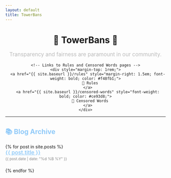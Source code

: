 ```yaml
---
layout: default
title: TowerBans
---
```


<div class="container">

  <div style="text-align: center; margin-top: 2rem;">
    <h1>🍔 TowerBans 🍔</h1>
    <p style="font-size: 1.2em; color: #bbb;">
      Transparency and fairness are paramount in our community.
    </p>

    <!-- Links to Rules and Censored Words pages -->
    <div style="margin-top: 1rem;">
      <a href="{{ site.baseurl }}/rules" style="margin-right: 1.5em; font-weight: bold; color: #f48fb1;">
        🔗 Rules
      </a>
      <a href="{{ site.baseurl }}/censored-words" style="font-weight: bold; color: #ce93d8;">
        🔗 Censored Words
      </a>
    </div>
  </div>

  <hr />

  <h2 style="margin-top: 2rem; color: #90caf9;">📚 Blog Archive</h2>

  <ul style="list-style: none; padding-left: 0;">
    {% for post in site.posts %}
      <li style="margin-bottom: 1.5em;">
        <a href="{{ site.baseurl }}{{ post.url }}" style="font-size: 1.2em; font-weight: 600; color: #90caf9;">
          {{ post.title }}
        </a><br />
        <small style="color: #888;">{{ post.date | date: "%d %B %Y" }}</small>
      </li>
    {% endfor %}
  </ul>

</div>
